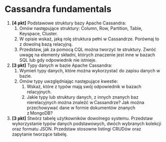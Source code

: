 # Cassandra fundamentals

1. **[4 pkt]** Podstawowe struktury bazy Apache Cassandra:
    1. Omów następujące struktury: Column, Row, Partition, Table, Keyspace, Cluster.
    2. W opisie wskaż, jaką rolę struktura pełni w Cassandrze. Porównaj to z dowolną bazą relacyjną.
    3. Przedstaw, jak za pomocą CQL można tworzyć te struktury. Zwróć uwagę na elementy składni, których znaczenie jest inne w bazach SQL lub gdy odpowiednik nie istnieje.
2. **[3 pkt]** Typy danych w bazie Apache Cassandra:
    1. Wymień typy danych, które można wykorzystać do zapisu danych w bazie.
    2. Omów typy uwzględniając następujące kwestie:
        1. Wskaż, które z typów mają swój odpowiednik w bazach relacyjnych.
        2. Jakie typy lub struktury danych, z innych znanych baz nierelacyjnych można znaleźć w Cassandrze? Jak można przechowywać dane w formie dokumentów znanych z MongoDB?
3. **[3 pkt]** Stwórz tabelę użytkowników dowolnego systemu. Przedstaw wykorzystanie typów danych podstawowych, dwóch wybranych kolekcji oraz formatu JSON. Przedstaw stosowne listingi CRUDów oraz zapytanie tworzące tabelę.
